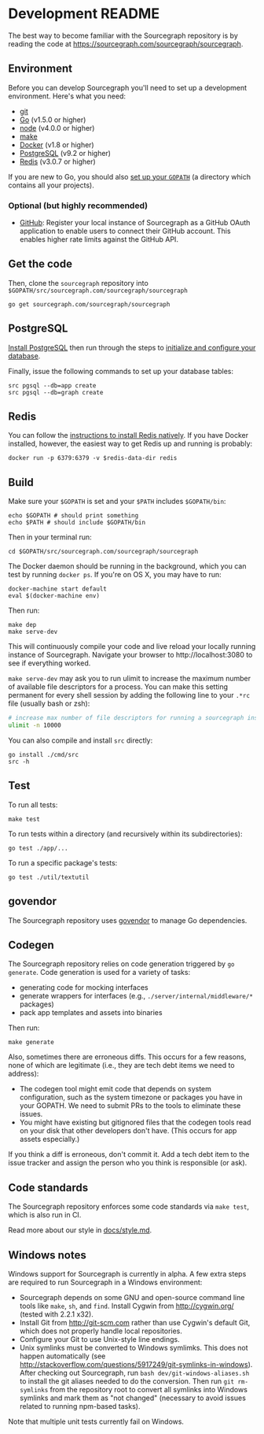# Development README

The best way to become familiar with the Sourcegraph repository is by
reading the code at https://sourcegraph.com/sourcegraph/sourcegraph.

## Environment

Before you can develop Sourcegraph you'll need to set up a
development environment. Here's what you need:

- [git](https://git-scm.com/book/en/v2/Getting-Started-Installing-Git)
- [Go](https://golang.org/doc/install) (v1.5.0 or higher)
- [node](https://nodejs.org/en/download/) (v4.0.0 or higher)
- [make](https://www.gnu.org/software/make/)
- [Docker](https://docs.docker.com/engine/installation/) (v1.8 or higher)
- [PostgreSQL](https://wiki.postgresql.org/wiki/Detailed_installation_guides) (v9.2 or higher)
- [Redis](http://redis.io/) (v3.0.7 or higher)

If you are new to Go, you should also [set up your `GOPATH`](https://golang.org/doc/code.html#GOPATH)
(a directory which contains all your projects).

### Optional (but highly recommended)

- [GitHub](https://github.com/settings/applications/new): Register
  your local instance of Sourcegraph as a GitHub OAuth application to
  enable users to connect their GitHub account. This enables higher
  rate limits against the GitHub API.

## Get the code

Then, clone the `sourcegraph` repository into `$GOPATH/src/sourcegraph.com/sourcegraph/sourcegraph`

```
go get sourcegraph.com/sourcegraph/sourcegraph
```

## PostgreSQL

[Install PostgreSQL](https://wiki.postgresql.org/wiki/Detailed_installation_guides) then run through the
steps to [initialize and configure your database](https://sourcegraph.com/github.com/sourcegraph/sourcegraph@master/-/blob/docs/storage.md).

Finally, issue the following commands to set up your database tables:

```
src pgsql --db=app create
src pgsql --db=graph create
```

## Redis

You can follow the [instructions to install Redis natively](http://redis.io/topics/quickstart). If you have Docker installed, however, the easiest way to get Redis up and running is probably:

```
docker run -p 6379:6379 -v $redis-data-dir redis
```

## Build

Make sure your `$GOPATH` is set and your `$PATH` includes `$GOPATH/bin`:

```
echo $GOPATH # should print something
echo $PATH # should include $GOPATH/bin
```

Then in your terminal run:

`cd $GOPATH/src/sourcegraph.com/sourcegraph/sourcegraph`

The Docker daemon should be running in the background, which you can test by
running `docker ps`. If you're on OS X, you may have to run:

```
docker-machine start default
eval $(docker-machine env)
```

Then run:

```
make dep
make serve-dev
```

This will continuously compile your code and live reload your locally running
instance of Sourcegraph. Navigate your browser to http://localhost:3080 to
see if everything worked.

`make serve-dev` may ask you to run ulimit to increase the maximum number
of available file descriptors for a process. You can make this setting
permanent for every shell session by adding the following line to your
`.*rc` file (usually bash or zsh):

```bash
# increase max number of file descriptors for running a sourcegraph instance.
ulimit -n 10000
```

You can also compile and install `src` directly:

```
go install ./cmd/src
src -h
```

## Test

To run all tests:

```
make test
```

To run tests within a directory (and recursively within its
subdirectories):

```
go test ./app/...
```

To run a specific package's tests:

```
go test ./util/textutil
```

## govendor

The Sourcegraph repository uses
[govendor](https://github.com/kardianos/govendor) to manage Go dependencies.

## Codegen

The Sourcegraph repository relies on code generation triggered by `go
generate`. Code generation is used for a variety of tasks:

* generating code for mocking interfaces
* generate wrappers for interfaces (e.g., `./server/internal/middleware/*` packages)
* pack app templates and assets into binaries

Then run:

```
make generate
```

Also, sometimes there are erroneous diffs. This occurs for a few
reasons, none of which are legitimate (i.e., they are tech debt items
we need to address):

* The codegen tool might emit code that depends on system configuration,
  such as the system timezone or packages you have in your GOPATH. We
  need to submit PRs to the tools to eliminate these issues.
* You might have existing but gitignored files that the codegen tools
  read on your disk that other developers don't have. (This occurs for
  app assets especially.)

If you think a diff is erroneous, don't commit it. Add a tech debt
item to the issue tracker and assign the person who you think is
responsible (or ask).

## Code standards

The Sourcegraph repository enforces some code standards via `make
test`, which is also run in CI.

Read more about our style in [docs/style.md](docs/style.md).

## Windows notes

Windows support for Sourcegraph is currently in alpha. A few extra
steps are required to run Sourcegraph in a Windows environment:

- Sourcegraph depends on some GNU and open-source command line tools
  like `make`, `sh`, and `find`. Install Cygwin from
  http://cygwin.org/ (tested with 2.2.1 x32).
- Install Git from http://git-scm.com rather than use Cygwin's
  default Git, which does not properly handle local repositories.
- Configure your Git to use Unix-style line endings.
- Unix symlinks must be converted to Windows symlimks. This does not
  happen automatically (see
  http://stackoverflow.com/questions/5917249/git-symlinks-in-windows).
  After checking out Sourcegraph, run `bash
  dev/git-windows-aliases.sh` to install the git aliases needed to do
  the conversion. Then run `git rm-symlinks` from the repository root
  to convert all symlinks into Windows symlinks and mark them as "not
  changed" (necessary to avoid issues related to running npm-based
  tasks).

Note that multiple unit tests currently fail on Windows.
